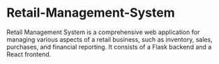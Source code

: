 # Retail-Management-System

Retail Management System is a comprehensive web application for managing various aspects of a retail business, such as inventory, sales, purchases, and financial reporting. It consists of a Flask backend and a React frontend.
